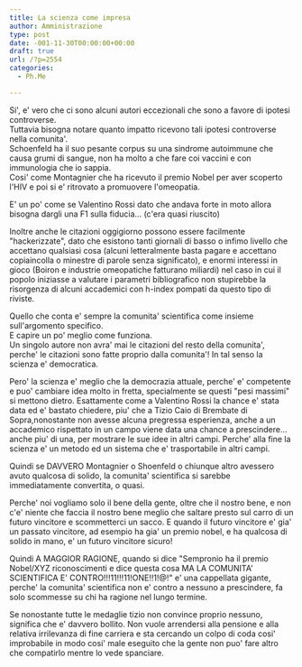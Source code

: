 ```yaml
---
title: La scienza come impresa
author: Amministrazione
type: post
date: -001-11-30T00:00:00+00:00
draft: true
url: /?p=2554
categories:
  - Ph.Me

---
```

Si', e' vero che ci sono alcuni autori eccezionali che sono a favore di ipotesi controverse.  
Tuttavia bisogna notare quanto impatto ricevono tali ipotesi controverse nella comunita'.  
Schoenfeld ha il suo pesante corpus su una sindrome autoimmune che causa grumi di sangue, non ha molto a che fare coi vaccini e con immunologia che io sappia.  
Cosi' come Montagnier che ha ricevuto il premio Nobel per aver scoperto l'HIV e poi si e' ritrovato a promuovere l'omeopatia.

E' un po' come se Valentino Rossi dato che andava forte in moto allora bisogna dargli una F1 sulla fiducia... (c'era quasi riuscito)

Inoltre anche le citazioni oggigiorno possono essere facilmente "hackerizzate", dato che esistono tanti giornali di basso o infimo livello che accettano qualsiasi cosa (alcuni letteralmente basta pagare e accettano copiaincolla o minestre di parole senza significato), e enormi interessi in gioco (Boiron e industrie omeopatiche fatturano miliardi) nel caso in cui il popolo iniziasse a valutare i parametri bibliografico non stupirebbe la risorgenza di alcuni accademici con h-index pompati da questo tipo di riviste.

Quello che conta e' sempre la comunita' scientifica come insieme sull'argomento specifico.  
E capire un po' meglio come funziona.  
Un singolo autore non avra' mai le citazioni del resto della comunita', perche' le citazioni sono fatte proprio dalla comunita'! In tal senso la scienza e' democratica.

Pero' la scienza e' meglio che la democrazia attuale, perche' e' competente e puo' cambiare idea molto in fretta, specialmente se questi "pesi massimi" si mettono dietro. Esattamente come a Valentino Rossi la chance e' stata data ed e' bastato chiedere, piu' che a Tizio Caio di Brembate di Sopra,nonostante non avesse alcuna pregressa esperienza, anche a un accademico rispettato in un campo viene data una chance a prescindere... anche piu' di una, per mostrare le sue idee in altri campi. Perche' alla fine la scienza e' un metodo ed un sistema che e' trasportabile in altri campi.

Quindi se DAVVERO Montagnier o Shoenfeld o chiunque altro avessero avuto qualcosa di solido, la comunita' scientifica si sarebbe immediatamente convertita, o quasi.

Perche' noi vogliamo solo il bene della gente, oltre che il nostro bene, e non c'e' niente che faccia il nostro bene meglio che saltare presto sul carro di un futuro vincitore e scommetterci un sacco. E quando il futuro vincitore e' gia' un passato vincitore, ad esempio ha gia' un premio nobel, e ha qualcosa di solido in mano, e' un futuro vincitore sicuro!

Quindi A MAGGIOR RAGIONE, quando si dice "Sempronio ha il premio Nobel/XYZ riconoscimenti e dice questa cosa MA LA COMUNITA' SCIENTIFICA E' CONTRO!!!11!!!11!ONE!!1!@!" e' una cappellata gigante, perche' la comunita' scientifica non e' contro a nessuno a prescindere, fa solo scommesse su chi ha ragione nel lungo termine.

Se nonostante tutte le medaglie tizio non convince proprio nessuno, significa che e' davvero bollito. Non vuole arrendersi alla pensione e alla relativa irrilevanza di fine carriera e sta cercando un colpo di coda cosi' improbabile in modo cosi' male eseguito che la gente non puo' fare altro che compatirlo mentre lo vede spanciare.